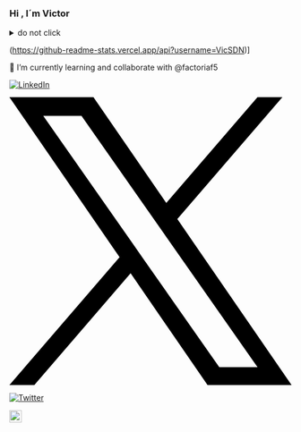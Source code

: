 ### Hi , I´m Victor 
<details>
  <summary>do not click</summary>

```javascript
const vicSDN = {
    pronouns: "He" | "Him",
    askMeAbout: ["app dev", "web dev", "tech"],
        backEnd: ["nodejs", "java", "python"],
        fronEnd: ["html" , "css" , "javascript],   
        database: ["mySql"],
        devOps: ["AWS"]
    },
}
```
</details>

(https://github-readme-stats.vercel.app/api?username=VicSDN)]

 🌱 I’m currently learning and collaborate with @factoriaf5

 [![LinkedIn](https://img.shields.io/badge/LinkedIn-0077B5?style=flat-square&logo=linkedin&logoColor=white)](https://www.linkedin.com/in/victormenendez-fsd)

<svg xmlns="http://www.w3.org/2000/svg" width="1200" height="1226.37" viewBox="0 0 1200 1226.37">
  <path d="M714.163 519.284L1160.89 0H1055.03L667.137 450.887L357.328 0H0L468.492 681.821L0 1226.37H105.866L515.491 750.218L842.672 1226.37H1200L714.137 519.284H714.163ZM569.165 687.828L521.697 619.934L144.011 79.6944H306.615L611.412 515.685L658.88 583.579L1055.08 1150.3H892.476L569.165 687.854V687.828Z"></path>
</svg> 

[![Twitter](https://img.shields.io/badge/Twitter-1DA1F2?style=flat-square&logo=twitter&logoColor=white)](https://twitter.com/VictorSDN)

<a href="https://github.com/VicSDN">
  <img align="left" alt="Ajay's Github" width="22px" src="https://cdn.jsdelivr.net/npm/simple-icons@v3/icons/github.svg" /> </a>
